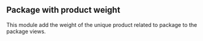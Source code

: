 Package with product weight
----------------------------
This module add the weight of the unique product related to package to the package views.



